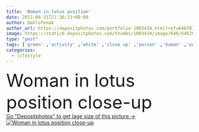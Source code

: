 ```yaml
---
title: 'Woman in lotus position'
date: 2011-08-31T21:36:21+00:00
author: Deklofenak
author_url: https://depositphotos.com/portfolio-1003434.html?ref=64678756
image: https://static6.depositphotos.com/thumbs/1003434/image/646/6462655/api_thumb_450.jpg?forcejpeg=true
type: "post"
tags: ['green' ,'activity' ,'white' ,'close up' ,'person' ,'human' ,'one' ,'female' ,'sitting' ,'summer' ,'grass' ,'people' ,'beauty' ,'relaxation' ,'outdoors' ,'vitality' ,'nature' ,'serene' ,'water' ,'healthy' ,'wellbeing' ,'lifestyles' ,'position' ,'back' ,'tranquil' ,'woman' ,'lifestyle' ,'body' ,'bottle' ,'only' ,'concentration' ,'exercise' ,'in' ,'spirituality' ,'contemplation' ,'mature' ,'meditating' ,'yoga' ,'lotus' ,'de' ,'meditate' ,'bem' ,'vida' ,'estilo' ,'Healthy Lifestyle' ,'Water Bottle' ,'mature woman' ,'estar' ,'healthy woman' ,'healthy people' ]
categories: 
  - lifestyle
---
```

<div aling="center">
            <font size="60"> Woman in lotus position close-up</font>   
</div>
<div>
    <a href='https://static6.depositphotos.com/thumbs/1003434/image/646/6462655/api_thumb_450.jpg?forcejpeg=true?ref=64678756' target=_blank > Go "Depositphotos" to get lage size of this picture ->
        <img href='https://static6.depositphotos.com/thumbs/1003434/image/646/6462655/api_thumb_450.jpg?forcejpeg=true?ref=64678756' src='https://static6.depositphotos.com/1003434/646/i/950/depositphotos_6462655-stock-photo-woman-in-lotus-position.jpg?forcejpeg=true' alt='Woman in lotus position close-up' >
    </a>
</div>
